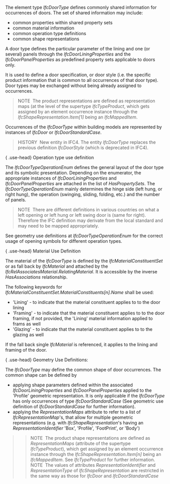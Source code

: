 The element type _IfcDoorType_ defines commonly shared information for occurrences of doors. The set of shared information may include:

* common properties within shared property sets
* common material information
* common operation type definitions
* common shape representations

A door type defines the particular parameter of the lining and one (or several) panels through the _IfcDoorLiningProperties_ and the _IfcDoorPanelProperties_ as predefined property sets applicable to doors only.

It is used to define a door specification, or door style (i.e. the specific product information that is common to all occurrences of that door type). Door types may be exchanged without being already assigned to occurrences.

> NOTE&nbsp; The product representations are defined as representation maps (at the level of the supertype _IfcTypeProduct_, which gets assigned by an element occurrence instance through the _IfcShapeRepresentation.Item[1]_ being an _IfcMappedItem_.

Occurrences of the _IfcDoorType_ within building models are represented by instances of _IfcDoor_ or _IfcDoorStandardCase_.

> HISTORY&nbsp; New entity in IFC4. The entity _IfcDoorType_ replaces the previous definition _IfcDoorStyle_ (which is deprecated in IFC4).

{ .use-head}
Operation type use definition

The _IfcDoorTypeOperationEnum_ defines the general layout of the door type and its symbolic presentation. Depending on the enumerator, the appropriate instances of _IfcDoorLiningProperties_ and _IfcDoorPanelProperties_ are attached in the list of _HasPropertySets_. The _IfcDoorTypeOperationEnum_ mainly determines the hinge side (left hung, or right hung), the operation (swinging, sliding, folding, etc.) and the number of panels.

> NOTE&nbsp; There are different definitions in various countries on what a left opening or left hung or left swing door is (same for right). Therefore the IFC definition may derivate from the local standard and may need to be mapped appropriately.

See geometry use definitions at _IfcDoorTypeOperationEnum_ for the correct usage of opening symbols for different operation types.

{ .use-head}
Material Use Definition

The material of the _IfcDoorType_ is defined by the _IfcMaterialConstituentSet_ or as fall back by _IfcMaterial_ and attached by the _IfcRelAssociatesMaterial_._RelatingMaterial_. It is accessible by the inverse _HasAssociations_ relationship.

The following keywords for _IfcMaterialConstituentSet.MaterialConstituents[n].Name_ shall be used:

* 'Lining' - to indicate that the material constituent applies to to the door lining
* 'Framing' - to indicate that the material constituent applies to to the door framing, if not provided, the 'Lining' material information applied to frams as well
* 'Glazing' - to indicate that the material constituent applies to to the glazing as well

If the fall back single _IfcMaterial_ is referenced, it applies to the lining and framing of the door.

{ .use-head}
Geometry Use Definitions:

The _IfcDoorType_ may define the common shape of door occurrences. The common shape can be defined by

* applying shape parameters defined within the associated _IfcDoorLiningProperties_ and _IfcDoorPanelProperties_ applied to the 'Profile' geometric representation. It is only applicable if the _IfcDoorType_ has only occurrences of type _IfcDoorStandardCase_ (See geometric use definition of _IfcDoorStandardCase_ for further information).
* applying the _RepresentationMaps_ attribute to refer to a list of _IfcRepresentationMap_'s, that allow for multiple geometric representations (e.g. with _IfcShapeRepresentation_'s having an _RepresentationIdentifier_ 'Box', 'Profile', 'FootPrint', or 'Body') 
>> NOTE&nbsp; The product shape representations are defined as _RepresentationMaps_ (attribute of the supertype _IfcTypeProduct_), which get assigned by an element occurrence instance through the _IfcShapeRepresentation.Item[n]_ being an _IfcMappedItem_. See _IfcTypeProduct_ for further information. 
>> NOTE&nbsp; The values of attributes _RepresentationIdentifier_ and _RepresentationType_ of _IfcShapeRepresentation_ are restricted in the same way as those for _IfcDoor_ and _IfcDoorStandardCase_